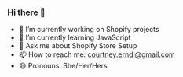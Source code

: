 ### Hi there 👋


- 🔭 I’m currently working on Shopify projects
- 🌱 I’m currently learning JavaScript
- 💬 Ask me about Shopify Store Setup
- 📫 How to reach me: courtney.erndl@gmail.com
- 😄 Pronouns: She/Her/Hers

